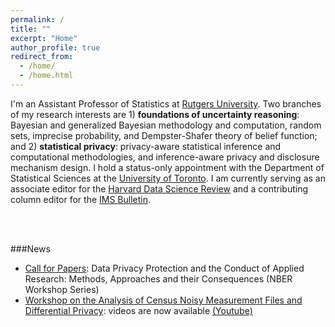 ```yaml
---
permalink: /
title: ""
excerpt: "Home"
author_profile: true
redirect_from:
  - /home/
  - /home.html
---
```



I'm an Assistant Professor of Statistics at [Rutgers University](https://www.stat.rutgers.edu/people-pages/faculty/people/403-robin-gong). Two branches of my research interests are 1) **foundations of uncertainty reasoning**: Bayesian and generalized Bayesian methodology and computation, random sets, imprecise probability, and Dempster-Shafer theory of belief function; and 2) **statistical privacy**: privacy-aware statistical inference and computational methodologies, and inference-aware privacy and disclosure mechanism design. I hold a status-only appointment with the Department of Statistical Sciences at the [University of Toronto](https://www.statistics.utoronto.ca/people/directories/all-faculty/ruobin-gong). I am currently serving as an associate editor for the [Harvard Data Science Review](https://hdsr.mitpress.mit.edu) and a contributing column editor for the [IMS Bulletin](https://imstat.org/about-the-ims-bulletin/).


<br>
<br>

###News

* [Call for Papers](https://www.nber.org/data-privacy-protection-and-conduct-applied-research-methods-approaches-and-their-consequences): Data Privacy Protection and the Conduct of Applied Research: Methods, Approaches and their Consequences (NBER Workshop Series)
* [Workshop on the Analysis of Census Noisy Measurement Files and Differential Privacy](http://dimacs.rutgers.edu/events/details?eID=2038): videos are now available [(Youtube)](https://www.youtube.com/playlist?list=PLKVCRT3MRed733-w2Lo2yvCAkac9zdIVj)

